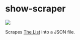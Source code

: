 # show-scraper
![](https://github.com/metasyn/show-scraper-rs/workflows/Rust/badge.svg)

Scrapes [The List](http://www.foopee.com/punk/the-list/) into a JSON file.
